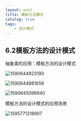 ```yaml
---
layout: post
title: 模板方法模式
catalog: true
tags:
    - 设计模式
---
```

## 6.2模板方法的设计模式

抽象类的应用：模板方法的设计模式

![1590644923190](https://gitee.com/chrisxyq/picgo/raw/master/img/1590644923190.png)

![1590644981658](https://gitee.com/chrisxyq/picgo/raw/master/img/1590644981658.png)

![1590645098940](https://gitee.com/chrisxyq/picgo/raw/master/img/1590645098940.png)

模板方法的设计模式的应用场景

![1595771218907](https://gitee.com/chrisxyq/picgo/raw/master/img/1595771218907.png)